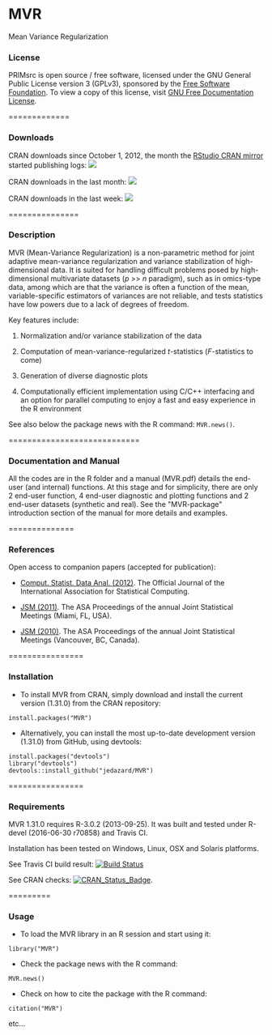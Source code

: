 # MVR
Mean Variance Regularization

### License

PRIMsrc is open source / free software, licensed under the GNU General Public License version 3 (GPLv3), 
sponsored by the [Free Software Foundation](http://www.fsf.org/). To view a copy of this license, visit 
[GNU Free Documentation License](http://www.gnu.org/licenses/gpl-3.0.html).


=============
### Downloads

CRAN downloads since October 1, 2012, 
the month the [RStudio CRAN mirror](http://cran-logs.rstudio.com/) 
started publishing logs:
[![](http://cranlogs.r-pkg.org/badges/grand-total/MVR)](https://CRAN.R-project.org/package=MVR)

CRAN downloads in the last month:
[![](http://cranlogs.r-pkg.org/badges/last-month/MVR)](https://CRAN.R-project.org/package=MVR)

CRAN downloads in the last week:
[![](http://cranlogs.r-pkg.org/badges/last-week/MVR)](https://CRAN.R-project.org/package=MVR)


===============
### Description

MVR (Mean-Variance Regularization) is a non-parametric method for joint adaptive mean-variance regularization 
and variance stabilization of high-dimensional data. It is suited for handling difficult problems posed by 
high-dimensional multivariate datasets (_p_ >> _n_ paradigm), such as in omics-type data, 
among which are that the variance is often a function of the mean, variable-specific estimators of variances are not reliable, 
and tests statistics have low powers due to a lack of degrees of freedom.

Key features include:

1. Normalization and/or variance stabilization of the data

2. Computation of mean-variance-regularized _t_-statistics (_F_-statistics to come)

3. Generation of diverse diagnostic plots

4. Computationally efficient implementation using C/C++ interfacing and an option for parallel
computing to enjoy a fast and easy experience in the R environment

See also below the package news with the R command: `MVR.news()`.


============================
### Documentation and Manual

All the codes are in the R folder and a manual (MVR.pdf) details the end-user (and internal) functions. 
At this stage and for simplicity, there are only 2 end-user function, 4 end-user diagnostic 
and plotting functions and 2 end-user datasets (synthetic and real). 
See the "MVR-package" introduction section of the manual for more details and examples.


==============
### References

Open access to companion papers (accepted for publication):

- [Comput. Statist. Data Anal. (2012)](http://www.sciencedirect.com/science/article/pii/S0167947312000321).
The Official Journal of the International Association for Statistical Computing.

- [JSM (2011)](https://www.amstat.org/membersonly/proceedings/2011/papers/302266_68145.pdf). 
The ASA Proceedings of the annual Joint Statistical Meetings (Miami, FL, USA).

- [JSM (2010)](https://www.amstat.org/membersonly/proceedings/2010/papers/309104_62376.pdf). 
The ASA Proceedings of the annual Joint Statistical Meetings (Vancouver, BC, Canada).


================
### Installation

* To install MVR from CRAN, simply download and install the current version (1.31.0) from the CRAN repository:

```{r}
install.packages("MVR")
```

* Alternatively, you can install the most up-to-date development version (1.31.0) from GitHub, using devtools:

```{r}
install.packages("devtools")
library("devtools")
devtools::install_github("jedazard/MVR")
```

================
### Requirements

MVR 1.31.0 requires R-3.0.2 (2013-09-25). It was built and tested under R-devel (2016-06-30 r70858) and Travis CI. 

Installation has been tested on Windows, Linux, OSX and Solaris platforms. 

See Travis CI build result:
[![Build Status](https://travis-ci.org/jedazard/MVR.png?branch=master)](https://travis-ci.org/jedazard/MVR)

See CRAN checks:
[![CRAN_Status_Badge](http://www.r-pkg.org/badges/version/MVR)](https://cran.r-project.org/web/checks/check_results_MVR.html).


=========
### Usage

* To load the MVR library in an R session and start using it:

```{r}
library("MVR")
```

* Check the package news with the R command:

```{r}
MVR.news()
```

* Check on how to cite the package with the R command:

```{r}
citation("MVR")
```

etc...
